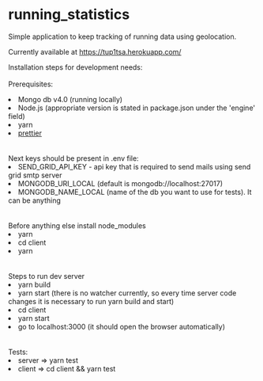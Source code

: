 # running_statistics

Simple application to keep tracking of running data using geolocation.

Currently available at https://tup1tsa.herokuapp.com/

Installation steps for development needs:
<br /><br />
Prerequisites:
<li>Mongo db v4.0 (running locally) </li>
<li>Node.js (appropriate version is stated in package.json under the 'engine' field)</li>
<li>yarn</li>
<li><a href="https://marketplace.visualstudio.com/items?itemName=esbenp.prettier-vscode">prettier</a></li>
<br /><br />
Next keys should be present in .env file:
<li>SEND_GRID_API_KEY   - api key that is required to send mails using send grid smtp server</li>
<li>MONGODB_URI_LOCAL (default is mongodb://localhost:27017)</li>
<li>MONGODB_NAME_LOCAL (name of the db you want to use for tests). It can be anything </li>
<br /><br />
Before anything else install node_modules
<li>yarn</li>
<li>cd client</li>
<li>yarn</li>
<br /><br />
Steps to run dev server
<li>yarn build</li>
<li>yarn start (there is no watcher currently, so every time server code changes it is necessary to run yarn build and start)</li>
<li>cd client</li>
<li>yarn start</li>
<li>go to localhost:3000 (it should open the browser automatically)</li>
<br /><br />
Tests:
<li>server => yarn test</li>
<li>client => cd client && yarn test</li>
